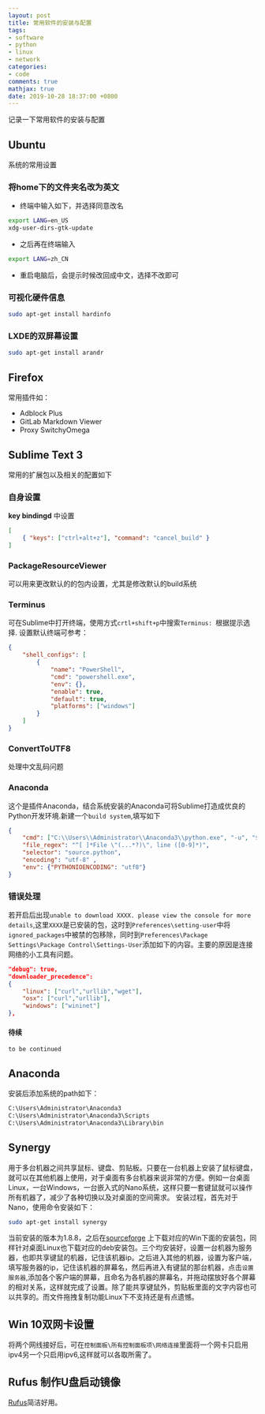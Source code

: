 ```yaml
---
layout: post
title: 常用软件的安装与配置
tags:
- software
- python
- linux
- network
categories:
- code
comments: true
mathjax: true
date: 2019-10-28 18:37:00 +0800
---
```

记录一下常用软件的安装与配置

## Ubuntu
系统的常用设置

### 将home下的文件夹名改为英文
+ 终端中输入如下，并选择同意改名
```bash
export LANG=en_US
xdg-user-dirs-gtk-update
```
+ 之后再在终端输入
```bash
export LANG=zh_CN
```
+ 重启电脑后，会提示时候改回成中文，选择不改即可

### 可视化硬件信息
```bash
sudo apt-get install hardinfo
```

### LXDE的双屏幕设置
```bash
sudo apt-get install arandr
```

## Firefox
常用插件如：
+ Adblock Plus
+ GitLab Markdown Viewer
+ Proxy SwitchyOmega

## Sublime Text 3
常用的扩展包以及相关的配置如下

### 自身设置
**key bindingd** 中设置
```json
[
	{ "keys": ["ctrl+alt+z"], "command": "cancel_build" }
]
```

### PackageResourceViewer
可以用来更改默认的的包内设置，尤其是修改默认的build系统

### Terminus
可在Sublime中打开终端，使用方式`crtl+shift+p`中搜索`Terminus: `根据提示选择. 设置默认终端可参考：
```json
{
    "shell_configs": [
        {
            "name": "PowerShell",
            "cmd": "powershell.exe",
            "env": {},
            "enable": true,
            "default": true,
            "platforms": ["windows"]
        }
    ]
}
```

### ConvertToUTF8
处理中文乱码问题

### Anaconda
这个是插件Anaconda，结合系统安装的Anaconda可将Sublime打造成优良的Python开发环境.新建一个`build system`,填写如下
```json
{
    "cmd": ["C:\\Users\\Administrator\\Anaconda3\\python.exe", "-u", "$file"],
    "file_regex": "^[ ]*File \"(...*?)\", line ([0-9]*)",
    "selector": "source.python",
    "encoding": "utf-8" ,
    "env": {"PYTHONIOENCODING": "utf8"}
}
```

### 错误处理
若开启后出现`unable to download XXXX. please view the console for more details`,这里`XXXX`是已安装的包，这时到`Preferences\setting-user`中将`ignored_packages`中被禁的包移除，同时到`Preferences\Package Settings\Package Control\Settings-User`添加如下的内容。主要的原因是连接网络的小工具有问题。
```json
"debug": true,
"downloader_precedence":
{
	"linux": ["curl","urllib","wget"],
	"osx": ["curl","urllib"],
	"windows": ["wininet"]
},
```

#### 待续
`to be continued`

## Anaconda

安装后添加系统的path如下：
```bash
C:\Users\Administrator\Anaconda3
C:\Users\Administrator\Anaconda3\Scripts
C:\Users\Administrator\Anaconda3\Library\bin
```

## Synergy
用于多台机器之间共享鼠标、键盘、剪贴板。只要在一台机器上安装了鼠标键盘，就可以在其他机器上使用，对于桌面有多台机器来说非常的方便。例如一台桌面Linux，一台Windows，一台嵌入式的Nano系统，这样只要一套键鼠就可以操作所有机器了，减少了各种切换以及对桌面的空间需求。
安装过程，首先对于Nano，使用命令安装如下：
```bash
sudo apt-get install synergy
```
当前安装的版本为1.8.8，之后在[sourceforge](https://sourceforge.net/projects/synergy-stable-builds/files/v1.8.8-stable/) 上下载对应的Win下面的安装包，同样针对桌面Linux也下载对应的deb安装包。三个均安装好，设置一台机器为服务器，也即共享键鼠的机器，记住该机器ip。之后进入其他的机器，设置为客户端，填写服务器的ip，记住该机器的屏幕名，然后再进入有键鼠的那台机器，点击`设置服务器`,添加各个客户端的屏幕，且命名为各机器的屏幕名，并拖动摆放好各个屏幕的相对关系，这样就完成了设置。除了能共享键鼠外，剪贴板里面的文字内容也可以共享的。而文件拖拽复制功能Linux下不支持还是有点遗憾。

## Win 10双网卡设置
将两个网线接好后，可在`控制面板\所有控制面板项\网络连接`里面将一个网卡只启用ipv4另一个只启用ipv6,这样就可以各取所需了。

## Rufus 制作U盘启动镜像
[Rufus](https://rufus.ie/)简洁好用。



